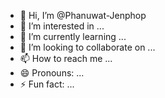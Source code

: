 - 👋 Hi, I’m @Phanuwat-Jenphop
- 👀 I’m interested in ...
- 🌱 I’m currently learning ...
- 💞️ I’m looking to collaborate on ...
- 📫 How to reach me ...
- 😄 Pronouns: ...
- ⚡ Fun fact: ...

<!---
Phanuwat-Jenphop/Phanuwat-Jenphop is a ✨ special ✨ repository because its `README.md` (this file) appears on your GitHub profile.
You can click the Preview link to take a look at your changes.
--->
